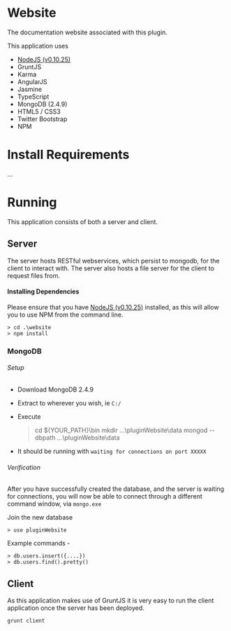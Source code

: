 # Website

The documentation website associated with this plugin.

This application uses

- [NodeJS (v0.10.25)](http://nodejs.org/)
- GruntJS
- Karma
- AngularJS
- Jasmine 
- TypeScript
- MongoDB (2.4.9)
- HTML5 / CSS3
- Twitter Bootstrap
- NPM

# Install Requirements

... 

# Running

This application consists of both a server and client.

## Server

The server hosts RESTful webservices, which persist to mongodb, for the client to interact with. The server also hosts a file server for the client to request files from.

#### Installing Dependencies

Please ensure that you have [NodeJS (v0.10.25)](http://nodejs.org/) installed, as this will allow you to use NPM from the command line.

	> cd .\website
	> npm install

### MongoDB

###### Setup

- Download MongoDB 2.4.9
- Extract to wherever you wish, ie `C:/`
- Execute

    > cd ${YOUR_PATH}\bin
    > mkdir .\..\pluginWebsite\data
    > mongod --dbpath .\..\pluginWebsite\data

- It should be running with `waiting for connections on port XXXXX`

###### Verification

After you have successfully created the database, and the server is waiting for connections, you will now be able to connect through a different command window, via `mongo.exe`

Join the new database

    > use pluginWebsite

Example commands -

	> db.users.insert({....})
	> db.users.find().pretty()


## Client

As this application makes use of GruntJS it is very easy to run the client application once the server has been deployed.

    grunt client
